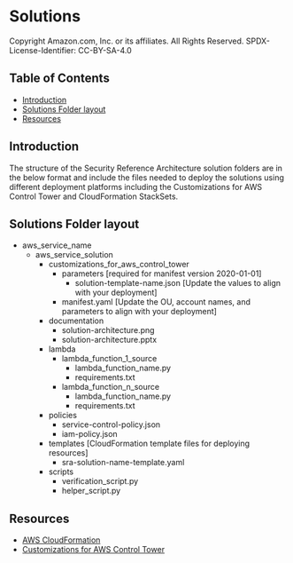 # Solutions<!-- omit in toc -->

Copyright Amazon.com, Inc. or its affiliates. All Rights Reserved. SPDX-License-Identifier: CC-BY-SA-4.0

## Table of Contents<!-- omit in toc -->

- [Introduction](#introduction)
- [Solutions Folder layout](#solutions-folder-layout)
- [Resources](#resources)

## Introduction

The structure of the Security Reference Architecture solution folders are in the below format and include the files needed to deploy the solutions using different deployment platforms including the Customizations for AWS Control Tower and
CloudFormation StackSets.

## Solutions Folder layout

- aws_service_name
  - aws_service_solution
    - customizations_for_aws_control_tower
      - parameters [required for manifest version 2020-01-01]
        - solution-template-name.json [Update the values to align with your deployment]
      - manifest.yaml [Update the OU, account names, and parameters to align with your deployment]
    - documentation
      - solution-architecture.png
      - solution-architecture.pptx
    - lambda
      - lambda_function_1_source
        - lambda_function_name.py
        - requirements.txt
      - lambda_function_n_source
        - lambda_function_name.py
        - requirements.txt
    - policies
      - service-control-policy.json
      - iam-policy.json
    - templates [CloudFormation template files for deploying resources]
      - sra-solution-name-template.yaml
    - scripts
      - verification_script.py
      - helper_script.py

## Resources

- [AWS CloudFormation](https://docs.aws.amazon.com/AWSCloudFormation/latest/UserGuide/Welcome.html)
- [Customizations for AWS Control Tower](https://aws.amazon.com/solutions/implementations/customizations-for-aws-control-tower/)
